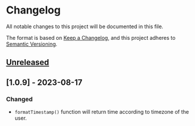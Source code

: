 # Changelog
All notable changes to this project will be documented in this file.

The format is based on [Keep a Changelog](https://keepachangelog.com/en/1.0.0/),
and this project adheres to [Semantic Versioning](https://semver.org/spec/v2.0.0.html).

## [Unreleased]

## [1.0.9] - 2023-08-17

### Changed

- `formatTimestamp()` function will return time according to timezone of the user.

[Unreleased]: https://github.com/Edugem-Technologies/bombaysoftwares-tskit/compare/v1.0.9...HEAD